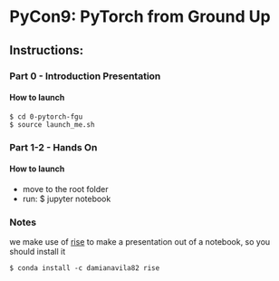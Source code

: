 # PyCon9: PyTorch from Ground Up

## Instructions:

### Part 0 - Introduction Presentation

#### How to launch

	$ cd 0-pytorch-fgu
	$ source launch_me.sh

### Part 1-2 - Hands On

#### How to launch

- move to the root folder
- run:
	$ jupyter notebook


### Notes

we make use of [rise](https://github.com/damianavila/RISE) to make a presentation out of a notebook, so you should install it

	$ conda install -c damianavila82 rise
	
	